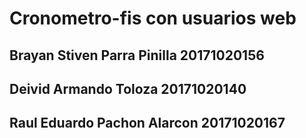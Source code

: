 # Cronometro-fis con usuarios web
## Brayan Stiven Parra Pinilla 20171020156
## Deivid Armando Toloza 20171020140
## Raul Eduardo Pachon Alarcon 20171020167
